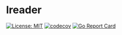 # lreader

[![License: MIT](https://img.shields.io/badge/License-MIT-green.svg)](https://opensource.org/licenses/MIT)
[![codecov](https://codecov.io/gh/baquiax/lreader/branch/master/graph/badge.svg?token=15Z7X7MU72)](https://codecov.io/gh/baquiax/lreader)
[![Go Report Card](https://goreportcard.com/badge/github.com/baquiax/lreader)](https://goreportcard.com/report/github.com/baquiax/lreader)